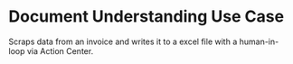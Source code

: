 # Document Understanding Use Case


Scraps data from an invoice and writes it to a excel file with a human-in-loop via Action Center.
